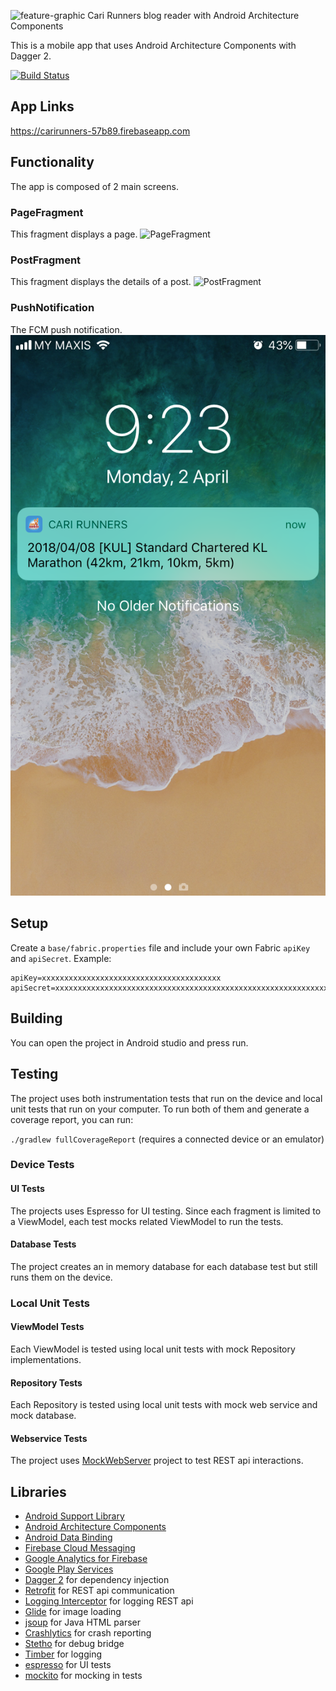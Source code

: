 ![feature-graphic](https://raw.githubusercontent.com/fabiolee/run/master/art/feature-graphic.png)
Cari Runners blog reader with Android Architecture Components

This is a mobile app that uses Android Architecture Components with Dagger 2.

[![Build Status](https://travis-ci.org/fabiolee/run.svg?branch=master)](https://travis-ci.org/fabiolee/run)

## App Links
https://carirunners-57b89.firebaseapp.com

## Functionality
The app is composed of 2 main screens.
### PageFragment
This fragment displays a page.
![PageFragment](https://raw.githubusercontent.com/fabiolee/run/master/art/PageFragment.png)
### PostFragment
This fragment displays the details of a post.
![PostFragment](https://raw.githubusercontent.com/fabiolee/run/master/art/PostFragment.png)
### PushNotification
The FCM push notification.
![PushNotification](https://raw.githubusercontent.com/fabiolee/run/master/art/PushNotification.png)

## Setup
Create a `base/fabric.properties` file and include your own Fabric `apiKey` and `apiSecret`.
Example:
```
apiKey=xxxxxxxxxxxxxxxxxxxxxxxxxxxxxxxxxxxxxxxx
apiSecret=xxxxxxxxxxxxxxxxxxxxxxxxxxxxxxxxxxxxxxxxxxxxxxxxxxxxxxxxxxxxxxxx
```
## Building
You can open the project in Android studio and press run.
## Testing
The project uses both instrumentation tests that run on the device
and local unit tests that run on your computer.
To run both of them and generate a coverage report, you can run:

`./gradlew fullCoverageReport` (requires a connected device or an emulator)

### Device Tests
#### UI Tests
The projects uses Espresso for UI testing. Since each fragment
is limited to a ViewModel, each test mocks related ViewModel to
run the tests.
#### Database Tests
The project creates an in memory database for each database test but still
runs them on the device.

### Local Unit Tests
#### ViewModel Tests
Each ViewModel is tested using local unit tests with mock Repository
implementations.
#### Repository Tests
Each Repository is tested using local unit tests with mock web service and
mock database.
#### Webservice Tests
The project uses [MockWebServer][mockwebserver] project to test REST api interactions.


## Libraries
* [Android Support Library][support-lib]
* [Android Architecture Components][arch]
* [Android Data Binding][data-binding]
* [Firebase Cloud Messaging][fcm]
* [Google Analytics for Firebase][firebase-analytics]
* [Google Play Services][google-services]
* [Dagger 2][dagger2] for dependency injection
* [Retrofit][retrofit] for REST api communication
* [Logging Interceptor][logging-interceptor] for logging REST api
* [Glide][glide] for image loading
* [jsoup][jsoup] for Java HTML parser
* [Crashlytics][crashlytics] for crash reporting
* [Stetho][stetho] for debug bridge
* [Timber][timber] for logging
* [espresso][espresso] for UI tests
* [mockito][mockito] for mocking in tests


[mockwebserver]: https://github.com/square/okhttp/tree/master/mockwebserver
[support-lib]: https://developer.android.com/topic/libraries/support-library/index.html
[arch]: https://developer.android.com/arch
[data-binding]: https://developer.android.com/topic/libraries/data-binding/index.html
[fcm]: https://firebase.google.com/docs/cloud-messaging/
[firebase-analytics]: https://firebase.google.com/docs/analytics/
[google-services]: https://developer.android.com/google/index.html
[espresso]: https://google.github.io/android-testing-support-library/docs/espresso/
[dagger2]: https://google.github.io/dagger
[retrofit]: http://square.github.io/retrofit
[logging-interceptor]: https://github.com/square/okhttp/tree/master/okhttp-logging-interceptor
[glide]: https://github.com/bumptech/glide
[jsoup]: https://jsoup.org
[crashlytics]: https://fabric.io
[stetho]: https://github.com/facebook/stetho
[timber]: https://github.com/JakeWharton/timber
[mockito]: http://site.mockito.org
